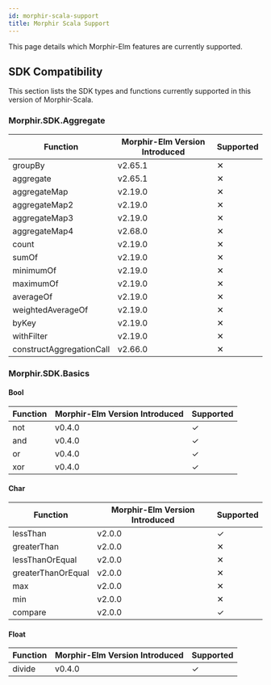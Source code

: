 ```yaml
---
id: morphir-scala-support
title: Morphir Scala Support
---
```


This page details which Morphir-Elm features are currently supported.

## SDK Compatibility
This section lists the SDK types and functions currently supported in this version of Morphir-Scala.

### Morphir.SDK.Aggregate
| Function                 | Morphir-Elm Version Introduced | Supported |
|--------------------------|--------------------------------|-----------|
| groupBy                  | v2.65.1                        | &#x2715;  |
| aggregate                | v2.65.1                        | &#x2715;  |
| aggregateMap             | v2.19.0                        | &#x2715;  |
| aggregateMap2            | v2.19.0                        | &#x2715;  |
| aggregateMap3            | v2.19.0                        | &#x2715;  |
| aggregateMap4            | v2.68.0                        | &#x2715;  |
| count                    | v2.19.0                        | &#x2715;  |
| sumOf                    | v2.19.0                        | &#x2715;  |
| minimumOf                | v2.19.0                        | &#x2715;  |
| maximumOf                | v2.19.0                        | &#x2715;  |
| averageOf                | v2.19.0                        | &#x2715;  |
| weightedAverageOf        | v2.19.0                        | &#x2715;  |
| byKey                    | v2.19.0                        | &#x2715;  |
| withFilter               | v2.19.0                        | &#x2715;  |
| constructAggregationCall | v2.66.0                        | &#x2715;  |

### Morphir.SDK.Basics

#### Bool
| Function | Morphir-Elm Version Introduced | Supported |
|----------|--------------------------------|-----------|
| not      | v0.4.0                         | &#x2713;  |
| and      | v0.4.0                         | &#x2713;  |
| or       | v0.4.0                         | &#x2713;  |
| xor      | v0.4.0                         | &#x2713;  |

#### Char
| Function           | Morphir-Elm Version Introduced | Supported |
|--------------------|--------------------------------|-----------|
| lessThan           | v2.0.0                         | &#x2713;  |
| greaterThan        | v2.0.0                         | &#x2715;  |
| lessThanOrEqual    | v2.0.0                         | &#x2715;  |
| greaterThanOrEqual | v2.0.0                         | &#x2715;  |
| max                | v2.0.0                         | &#x2715;  |
| min                | v2.0.0                         | &#x2715;  |
| compare            | v2.0.0                         | &#x2713;  |

#### Float
| Function           | Morphir-Elm Version Introduced | Supported |
|--------------------|--------------------------------|-----------|
| divide             | v0.4.0                         | &#x2713;  |
